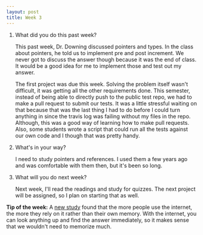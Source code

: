 ```yaml
---
layout: post
title: Week 3
---
```



1. What did you do this past week?

    This past week, Dr. Downing discussed pointers and types. In the class about pointers, he told us to implement pre and post increment. We never got to discuss the answer though because it was the end of class. It would be a good idea for me to implement those and test out my answer.

    The first project was due this week. Solving the problem itself wasn't difficult, it was getting all the other requirements done. This semester, instead of being able to directly push to the public test repo, we had to make a pull request to submit our tests. It was a little stressful waiting on that because that was the last thing I had to do before I could turn anything in since the travis log was failing without my files in the repo. Although, this was a good way of learning how to make pull requests. Also, some students wrote a script that could run all the tests against our own code and I though that was pretty handy.

2. What's in your way?

    I need to study pointers and references. I used them a few years ago and was comfortable with them then, but it's been so long.

3. What will you do next week?

    Next week, I'll read the readings and study for quizzes. The next project will be assigned, so I plan on starting that as well.  

**Tip of the week:** A [new study](https://www.sciencedaily.com/releases/2016/08/160816085029.htm) found that the more people use the internet, the more they rely on it rather than their own memory. With the internet, you can look anything up and find the answer immediately, so it makes sense that we wouldn't need to memorize much.

